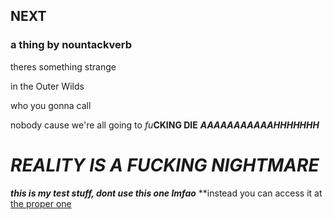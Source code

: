 ## NEXT
### a thing by nountackverb
theres something strange

in the Outer Wilds

who you gonna call

nobody cause we're all going to *fu***CKING DIE** ***AAAAAAAAAAAHHHHHHH***

# ***REALITY IS A FUCKING NIGHTMARE***






***this is my test stuff, dont use this one lmfao***
**instead you can access it at [the proper one](https://github.com/tackattack/nountack_next_s)
